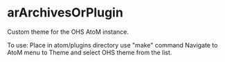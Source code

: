# arArchivesOrPlugin
Custom theme for the OHS AtoM instance.

To use:
Place in atom/plugins directory
use "make" command
Navigate to AtoM menu to Theme and select OHS theme from the list.
